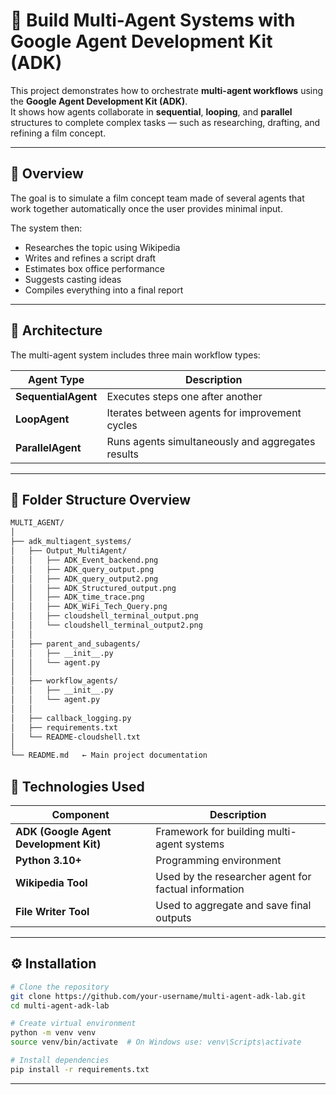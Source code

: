 # 🧠 Build Multi-Agent Systems with Google Agent Development Kit (ADK)

This project demonstrates how to orchestrate **multi-agent workflows** using the **Google Agent Development Kit (ADK)**.  
It shows how agents collaborate in **sequential**, **looping**, and **parallel** structures to complete complex tasks — such as researching, drafting, and refining a film concept.

---

## 📘 Overview

The goal is to simulate a film concept team made of several agents that work together automatically once the user provides minimal input.


The system then:
- Researches the topic using Wikipedia  
- Writes and refines a script draft  
- Estimates box office performance  
- Suggests casting ideas  
- Compiles everything into a final report  

---

## 🧩 Architecture

The multi-agent system includes three main workflow types:

| Agent Type | Description |
|-------------|-------------|
| **SequentialAgent** | Executes steps one after another |
| **LoopAgent** | Iterates between agents for improvement cycles |
| **ParallelAgent** | Runs agents simultaneously and aggregates results |

---

## 🧠 Folder Structure Overview

```bash
MULTI_AGENT/
│
├── adk_multiagent_systems/
│   ├── Output_MultiAgent/
│   │   ├── ADK_Event_backend.png
│   │   ├── ADK_query_output.png
│   │   ├── ADK_query_output2.png
│   │   ├── ADK_Structured_output.png
│   │   ├── ADK_time_trace.png
│   │   ├── ADK_WiFi_Tech_Query.png
│   │   ├── cloudshell_terminal_output.png
│   │   └── cloudshell_terminal_output2.png
│   │
│   ├── parent_and_subagents/
│   │   ├── __init__.py
│   │   └── agent.py
│   │
│   ├── workflow_agents/
│   │   ├── __init__.py
│   │   └── agent.py
│   │
│   ├── callback_logging.py
│   ├── requirements.txt
│   └── README-cloudshell.txt
│
└── README.md   ← Main project documentation
```


## 🧰 Technologies Used

| Component | Description |
|------------|-------------|
| **ADK (Google Agent Development Kit)** | Framework for building multi-agent systems |
| **Python 3.10+** | Programming environment |
| **Wikipedia Tool** | Used by the researcher agent for factual information |
| **File Writer Tool** | Used to aggregate and save final outputs |

---

## ⚙️ Installation

```bash
# Clone the repository
git clone https://github.com/your-username/multi-agent-adk-lab.git
cd multi-agent-adk-lab

# Create virtual environment
python -m venv venv
source venv/bin/activate  # On Windows use: venv\Scripts\activate

# Install dependencies
pip install -r requirements.txt
```

---
